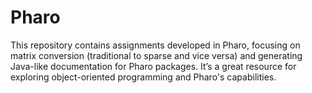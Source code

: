# Pharo
This repository contains assignments developed in Pharo, focusing on matrix conversion (traditional to sparse and vice versa) and generating Java-like documentation for Pharo packages. It’s a great resource for exploring object-oriented programming and Pharo's capabilities.
